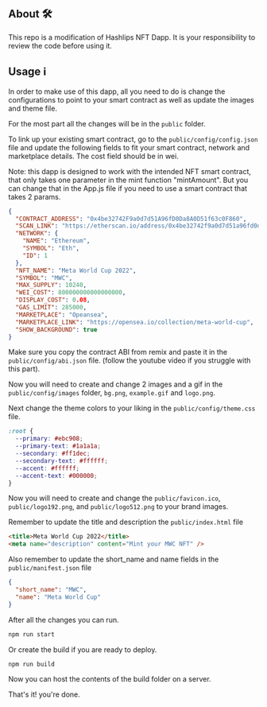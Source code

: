 ## About 🛠️
This repo is a modification of Hashlips NFT Dapp. It is your responsibility to review the code before using it. 

## Usage ℹ️

In order to make use of this dapp, all you need to do is change the configurations to point to your smart contract as well as update the images and theme file.

For the most part all the changes will be in the `public` folder.

To link up your existing smart contract, go to the `public/config/config.json` file and update the following fields to fit your smart contract, network and marketplace details. The cost field should be in wei.

Note: this dapp is designed to work with the intended NFT smart contract, that only takes one parameter in the mint function "mintAmount". But you can change that in the App.js file if you need to use a smart contract that takes 2 params.

```json
{
  "CONTRACT_ADDRESS": "0x4be32742F9a0d7d51A96fD0Da8A0D51f63c0F860",
  "SCAN_LINK": "https://etherscan.io/address/0x4be32742f9a0d7d51a96fd0da8a0d51f63c0f860",
  "NETWORK": {
    "NAME": "Ethereum",
    "SYMBOL": "Eth",
    "ID": 1
  },
  "NFT_NAME": "Meta World Cup 2022",
  "SYMBOL": "MWC",
  "MAX_SUPPLY": 10240,
  "WEI_COST": 800000000000000000,
  "DISPLAY_COST": 0.08,
  "GAS_LIMIT": 285000,
  "MARKETPLACE": "Opeansea",
  "MARKETPLACE_LINK": "https://opensea.io/collection/meta-world-cup",
  "SHOW_BACKGROUND": true
}
```

Make sure you copy the contract ABI from remix and paste it in the `public/config/abi.json` file.
(follow the youtube video if you struggle with this part).

Now you will need to create and change 2 images and a gif in the `public/config/images` folder, `bg.png`, `example.gif` and `logo.png`.

Next change the theme colors to your liking in the `public/config/theme.css` file.

```css
:root {
  --primary: #ebc908;
  --primary-text: #1a1a1a;
  --secondary: #ff1dec;
  --secondary-text: #ffffff;
  --accent: #ffffff;
  --accent-text: #000000;
}
```

Now you will need to create and change the `public/favicon.ico`, `public/logo192.png`, and
`public/logo512.png` to your brand images.

Remember to update the title and description the `public/index.html` file

```html
<title>Meta World Cup 2022</title>
<meta name="description" content="Mint your MWC NFT" />
```

Also remember to update the short_name and name fields in the `public/manifest.json` file

```json
{
  "short_name": "MWC",
  "name": "Meta World Cup"
}
```

After all the changes you can run.

```sh
npm run start
```

Or create the build if you are ready to deploy.

```sh
npm run build
```

Now you can host the contents of the build folder on a server.

That's it! you're done.
